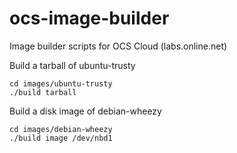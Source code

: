 ocs-image-builder
=================

Image builder scripts for OCS Cloud (labs.online.net)

Build a tarball of ubuntu-trusty

    cd images/ubuntu-trusty
    ./build tarball

Build a disk image of debian-wheezy

    cd images/debian-wheezy
    ./build image /dev/nbd1

